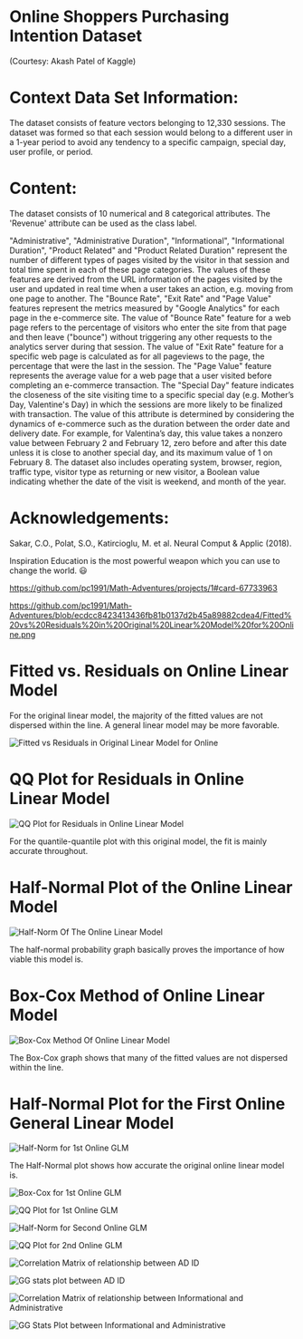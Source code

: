 # Online Shoppers Purchasing Intention Dataset 

(Courtesy: Akash Patel of Kaggle)

# Context Data Set Information:

The dataset consists of feature vectors belonging to 12,330 sessions. The dataset was formed so that each session would belong to a different user in a 1-year period to avoid any tendency to a specific campaign, special day, user profile, or period.

# Content: 

The dataset consists of 10 numerical and 8 categorical attributes. The 'Revenue' attribute can be used as the class label.

"Administrative", "Administrative Duration", "Informational", "Informational Duration", "Product Related" and "Product Related Duration" represent the number of different types of pages visited by the visitor in that session and total time spent in each of these page categories. The values of these features are derived from the URL information of the pages visited by the user and updated in real time when a user takes an action, e.g. moving from one page to another. The "Bounce Rate", "Exit Rate" and "Page Value" features represent the metrics measured by "Google Analytics" for each page in the e-commerce site. The value of "Bounce Rate" feature for a web page refers to the percentage of visitors who enter the site from that page and then leave ("bounce") without triggering any other requests to the analytics server during that session. The value of "Exit Rate" feature for a specific web page is calculated as for all pageviews to the page, the percentage that were the last in the session. The "Page Value" feature represents the average value for a web page that a user visited before completing an e-commerce transaction. The "Special Day" feature indicates the closeness of the site visiting time to a specific special day (e.g. Mother’s Day, Valentine's Day) in which the sessions are more likely to be finalized with transaction. The value of this attribute is determined by considering the dynamics of e-commerce such as the duration between the order date and delivery date. For example, for Valentina’s day, this value takes a nonzero value between February 2 and February 12, zero before and after this date unless it is close to another special day, and its maximum value of 1 on February 8. The dataset also includes operating system, browser, region, traffic type, visitor type as returning or new visitor, a Boolean value indicating whether the date of the visit is weekend, and month of the year.

# Acknowledgements: 

Sakar, C.O., Polat, S.O., Katircioglu, M. et al. Neural Comput & Applic (2018).

Inspiration Education is the most powerful weapon which you can use to change the world. 😃

https://github.com/pc1991/Math-Adventures/projects/1#card-67733963

https://github.com/pc1991/Math-Adventures/blob/ecdcc8423413436fb81b0137d2b45a89882cdea4/Fitted%20vs%20Residuals%20in%20Original%20Linear%20Model%20for%20Online.png

# Fitted vs. Residuals on Online Linear Model

For the original linear model, the majority of the fitted values are not dispersed within the line. A general linear model may be more favorable.

![Fitted vs Residuals in Original Linear Model for Online](https://user-images.githubusercontent.com/87962854/131275135-58c3271d-0da4-470b-802b-10ce17d4f756.png)

# QQ Plot for Residuals in Online Linear Model

![QQ Plot for Residuals in Online Linear Model](https://user-images.githubusercontent.com/87962854/131276620-790e86c4-b948-41a1-84f0-3705a20788d9.png)

For the quantile-quantile plot with this original model, the fit is mainly accurate throughout.

# Half-Normal Plot of the Online Linear Model

![Half-Norm Of The Online Linear Model](https://user-images.githubusercontent.com/87962854/131276648-51f9c129-e2aa-406c-9a1c-f3e4113e2f5e.png)

The half-normal probability graph basically proves the importance of how viable this model is.

# Box-Cox Method of Online Linear Model

![Box-Cox Method Of Online Linear Model](https://user-images.githubusercontent.com/87962854/131277794-7e87247f-4939-49d9-bb05-d0ae19185223.png)

The Box-Cox graph shows that many of the fitted values are not dispersed within the line.

# Half-Normal Plot for the First Online General Linear Model

![Half-Norm for 1st Online GLM](https://user-images.githubusercontent.com/87962854/131412251-92a8803f-7751-45aa-8379-e02eb1c69447.png)

The Half-Normal plot shows how accurate the original online linear model is.

![Box-Cox for 1st Online GLM](https://user-images.githubusercontent.com/87962854/131423671-934fe31e-6db4-4f38-8d8e-6bdbf800dc6c.png)

![QQ Plot for 1st Online GLM](https://user-images.githubusercontent.com/87962854/131423702-f882b806-dd78-48d2-a0f5-44d5a4e6c6c5.png)

![Half-Norm for Second Online GLM](https://user-images.githubusercontent.com/87962854/131423758-4f176960-068d-4809-bfc1-657fe1a692f5.png)

![QQ Plot for 2nd Online GLM](https://user-images.githubusercontent.com/87962854/131423971-9cd3cd00-c27e-4281-a174-940af9fb8c2d.png)

![Correlation Matrix of relationship between AD   ID](https://user-images.githubusercontent.com/87962854/131424006-e3186fca-2c1e-42fe-9e88-ebbd89cbb666.png)

![GG stats plot between AD   ID](https://user-images.githubusercontent.com/87962854/131424032-e7938bfc-0939-43da-88fc-4aaf7d9107e6.png)

![Correlation Matrix of relationship between Informational and Administrative](https://user-images.githubusercontent.com/87962854/131424045-4ec20abe-7542-4063-bfe0-0fdf900cb6a9.png)

![GG Stats Plot between Informational and Administrative](https://user-images.githubusercontent.com/87962854/131424057-17750dfd-5ff8-4e59-ac57-3a305d577f8c.png)


